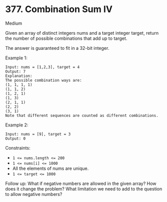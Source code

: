 # 377. Combination Sum IV
Medium
     
Given an array of distinct integers nums and a target integer target, return the number of 
possible combinations that add up to target.

The answer is guaranteed to fit in a 32-bit integer.


Example 1:
```
Input: nums = [1,2,3], target = 4
Output: 7
Explanation:
The possible combination ways are:
(1, 1, 1, 1)
(1, 1, 2)
(1, 2, 1)
(1, 3)
(2, 1, 1)
(2, 2)
(3, 1)
Note that different sequences are counted as different combinations.
```
Example 2:
```
Input: nums = [9], target = 3
Output: 0
```

Constraints:

* `1 <= nums.length <= 200`
* `1 <= nums[i] <= 1000`
* All the elements of nums are unique.
* `1 <= target <= 1000`

Follow up: What if negative numbers are allowed in the given array? How does it change the problem? 
What limitation we need to add to the question to allow negative numbers?